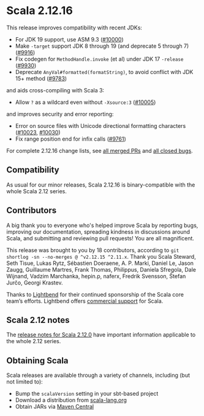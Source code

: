 # Scala 2.12.16

This release improves compatibility with recent JDKs:

* For JDK 19 support, use ASM 9.3 ([#10000](https://github.com/scala/scala/pull/10000))
* Make `-target` support JDK 8 through 19 (and deprecate 5 through 7) ([#9916](https://github.com/scala/scala/pull/9916))
* Fix codegen for `MethodHandle.invoke` (et al) under JDK 17 `-release` ([#9930](https://github.com/scala/scala/pull/9930))
* Deprecate `AnyVal#formatted(formatString)`, to avoid conflict with JDK 15+ method ([#9783](https://github.com/scala/scala/pull/9783))

and aids cross-compiling with Scala 3:

* Allow `?` as a wildcard even without `-Xsource:3` ([#10005](https://github.com/scala/scala/pull/10005))

and improves security and error reporting:

* Error on source files with Unicode directional formatting characters ([#10023](https://github.com/scala/scala/pull/10023), [#10030](https://github.com/scala/scala/pull/10030))
* Fix range position end for infix calls ([#9761](https://github.com/scala/scala/pull/9761))

For complete 2.12.16 change lists, see [all merged PRs](https://github.com/scala/scala/pulls?q=is%3Amerged%20milestone%3A2.12.16) and [all closed bugs](https://github.com/scala/bug/issues?utf8=%E2%9C%93&q=is%3Aclosed+milestone%3A2.12.16).

## Compatibility

As usual for our minor releases, Scala 2.12.16 is binary-compatible with the whole Scala 2.12 series.

## Contributors

A big thank you to everyone who's helped improve Scala by reporting bugs, improving our documentation, spreading kindness in discussions around Scala, and submitting and reviewing pull requests! You are all magnificent.

This release was brought to you by 18 contributors, according to `git shortlog -sn --no-merges @ ^v2.12.15 ^2.11.x`. Thank you Scala Steward, Seth Tisue, Lukas Rytz, Sébastien Doeraene, A. P. Marki, Daniel Le, Jason Zaugg, Guillaume Martres, Frank Thomas, Philippus, Daniela Sfregola, Dale Wijnand, Vadzim Marchanka, hepin.p, naferx, Fredrik Svensson, Štefan Jurčo, Georgi Krastev.

Thanks to [Lightbend](https://www.lightbend.com/scala) for their continued sponsorship of the Scala core team’s efforts. Lightbend offers [commercial support](https://www.lightbend.com/lightbend-platform-subscription) for Scala.

## Scala 2.12 notes

The [release notes for Scala 2.12.0](https://github.com/scala/scala/releases/v2.12.0) have important information applicable to the whole 2.12 series.

## Obtaining Scala

Scala releases are available through a variety of channels, including (but not limited to):

* Bump the `scalaVersion` setting in your sbt-based project
* Download a distribution from [scala-lang.org](http://scala-lang.org/download/2.12.16.html)
* Obtain JARs via [Maven Central](http://search.maven.org/#search%7Cga%7C1%7Cg%3A%22org.scala-lang%22%20AND%20v%3A%222.12.16%22)
